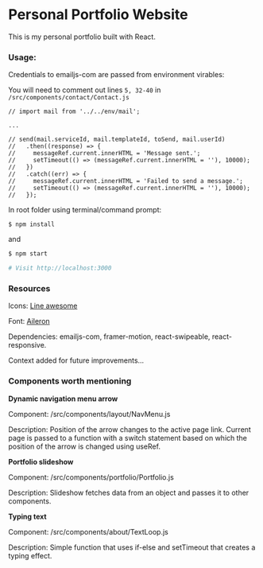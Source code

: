 # Personal Portfolio Website

This is my personal portfolio built with React.

### Usage:

Credentials to emailjs-com are passed from environment virables:

You will need to comment out lines `5, 32-40` in `/src/components/contact/Contact.js`
```sg
// import mail from '../../env/mail';

...

// send(mail.serviceId, mail.templateId, toSend, mail.userId)
//   .then((response) => {
//     messageRef.current.innerHTML = 'Message sent.';
//     setTimeout(() => (messageRef.current.innerHTML = ''), 10000);
//   })
//   .catch((err) => {
//     messageRef.current.innerHTML = 'Failed to send a message.';
//     setTimeout(() => (messageRef.current.innerHTML = ''), 10000);
//   });
```

In root folder using terminal/command prompt:

```sg
$ npm install
```
and
```sh
$ npm start

# Visit http://localhost:3000
```

### Resources

Icons:  <a href="https://icons8.com/line-awesome">Line awesome</a>

Font: <a href="https://fonts.adobe.com/fonts/aileron">Aileron</a>

Dependencies: emailjs-com, framer-motion, react-swipeable, react-responsive.

Context added for future improvements...

### Components worth mentioning

**Dynamic navigation menu arrow**

Component: /src/components/layout/NavMenu.js

Description: Position of the arrow changes to the active page link. Current page is passed to a function with a switch statement based on which the position of the arrow is changed using useRef.

**Portfolio slideshow**

Component: /src/components/portfolio/Portfolio.js

Description: Slideshow fetches data from an object and passes it to other components.

**Typing text**

Component: /src/components/about/TextLoop.js

Description: Simple function that uses if-else and setTimeout that creates a typing effect. 

